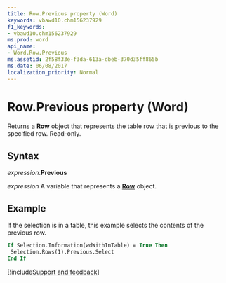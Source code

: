 ```yaml
---
title: Row.Previous property (Word)
keywords: vbawd10.chm156237929
f1_keywords:
- vbawd10.chm156237929
ms.prod: word
api_name:
- Word.Row.Previous
ms.assetid: 2f58f33e-f3da-613a-dbeb-370d35ff865b
ms.date: 06/08/2017
localization_priority: Normal
---
```



# Row.Previous property (Word)

Returns a **Row** object that represents the table row that is previous to the specified row. Read-only.


## Syntax

_expression_.**Previous**

_expression_ A variable that represents a **[Row](Word.Row.md)** object.


## Example

If the selection is in a table, this example selects the contents of the previous row.

```vb
If Selection.Information(wdWithInTable) = True Then 
 Selection.Rows(1).Previous.Select 
End If
```




[!include[Support and feedback](~/includes/feedback-boilerplate.md)]